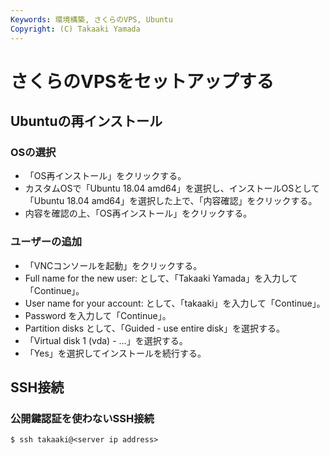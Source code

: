 ```yaml
---
Keywords: 環境構築, さくらのVPS, Ubuntu
Copyright: (C) Takaaki Yamada
---
```


# さくらのVPSをセットアップする

## Ubuntuの再インストール

### OSの選択
- 「OS再インストール」をクリックする。
- カスタムOSで「Ubuntu 18.04 amd64」を選択し、インストールOSとして「Ubuntu 18.04 amd64」を選択した上で、「内容確認」をクリックする。
- 内容を確認の上、「OS再インストール」をクリックする。

### ユーザーの追加
- 「VNCコンソールを起動」をクリックする。
- Full name for the new user: として、「Takaaki Yamada」を入力して「Continue」。
- User name for your account: として、「takaaki」を入力して「Continue」。
- Password を入力して「Continue」。
- Partition disks として、「Guided - use entire disk」を選択する。
- 「Virtual disk 1 (vda) - ...」を選択する。
- 「Yes」を選択してインストールを続行する。

## SSH接続

### 公開鍵認証を使わないSSH接続
```
$ ssh takaaki@<server ip address>
```
